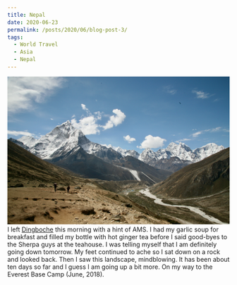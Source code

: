 ```yaml
---
title: Nepal
date: 2020-06-23
permalink: /posts/2020/06/blog-post-3/
tags:
  - World Travel
  - Asia
  - Nepal
---
```


![](/photograph/nepal.khumbu.1.png)
I left [Dingboche](https://goo.gl/maps/VJhhDz9UqBezfTvD9) this morning with a hint of AMS. I had my garlic soup for breakfast and filled my bottle with hot ginger tea before I said good-byes to the Sherpa guys at the teahouse. I was telling myself that I am definitely going down tomorrow. My feet continued to ache so I sat down on a rock and looked back. Then I saw this landscape, mindblowing. It has been about ten days so far and I guess I am going up a bit more. On my way to the Everest Base Camp (June, 2018).
